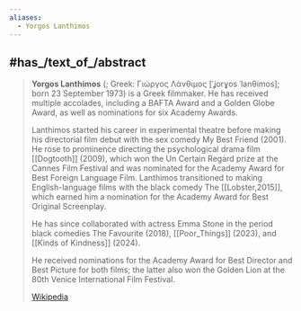 ```yaml
---
aliases:
  - Yorgos Lanthimos
---
```


## #has_/text_of_/abstract 

> **Yorgos Lanthimos** (; Greek: Γιώργος Λάνθιμος [ˈʝorɣos ˈlanθimos]; 
> born 23 September 1973) is a Greek filmmaker. 
> He has received multiple accolades, including a BAFTA Award 
> and a Golden Globe Award, as well as nominations for six Academy Awards.
>
> Lanthimos started his career in experimental theatre 
> before making his directorial film debut with the sex comedy My Best Friend (2001). He rose to prominence directing the psychological drama film [[Dogtooth]] (2009), which won the Un Certain Regard prize at the Cannes Film Festival and was nominated for the Academy Award for Best Foreign Language Film. Lanthimos transitioned to making English-language films with the black comedy The [[Lobster,2015]], which earned him a nomination for the Academy Award for Best Original Screenplay. 
>
> He has since collaborated with actress Emma Stone in the period black comedies 
> The Favourite (2018), [[Poor_Things]] (2023), and [[Kinds of Kindness]] (2024). 
> 
> He received nominations for the Academy Award for Best Director and Best Picture for both films; 
> the latter also won the Golden Lion at the 80th Venice International Film Festival.
>
> [Wikipedia](https://en.wikipedia.org/wiki/Yorgos%20Lanthimos)

